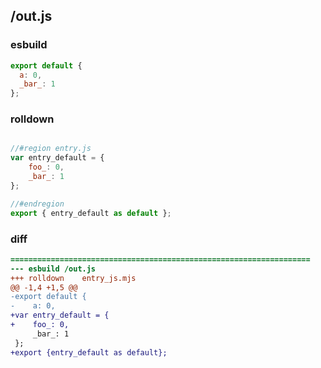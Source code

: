 ## /out.js
### esbuild
```js
export default {
  a: 0,
  _bar_: 1
};
```
### rolldown
```js

//#region entry.js
var entry_default = {
	foo_: 0,
	_bar_: 1
};

//#endregion
export { entry_default as default };

```
### diff
```diff
===================================================================
--- esbuild	/out.js
+++ rolldown	entry_js.mjs
@@ -1,4 +1,5 @@
-export default {
-    a: 0,
+var entry_default = {
+    foo_: 0,
     _bar_: 1
 };
+export {entry_default as default};

```
